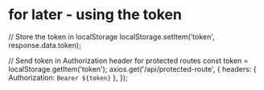 # for later - using the token 
// Store the token in localStorage
localStorage.setItem('token', response.data.token);

// Send token in Authorization header for protected routes
const token = localStorage.getItem('token');
axios.get('/api/protected-route', {
  headers: { Authorization: `Bearer ${token}` },
});
